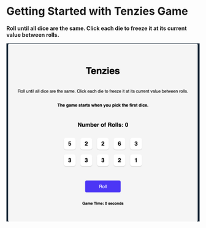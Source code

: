 # Getting Started with Tenzies Game

**Roll until all dice are the same. Click each die to freeze it at its
current value between rolls.**

![This is a tenzies game image](/assets/tenziesGame.png)
